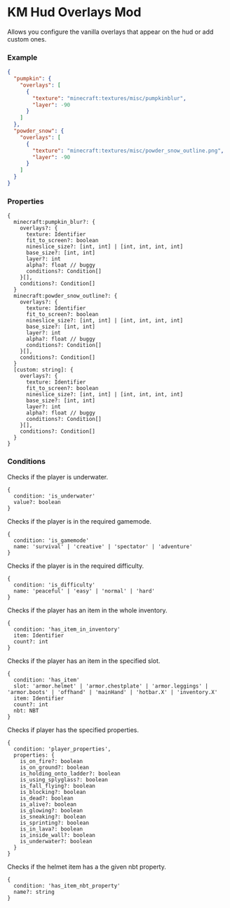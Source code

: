 # KM Hud Overlays Mod
Allows you configure the vanilla overlays that appear on the hud or add custom ones.

### Example
```json
{
  "pumpkin": {
    "overlays": [
      {
        "texture": "minecraft:textures/misc/pumpkinblur",
        "layer": -90
      }
    ]
  },
  "powder_snow": {
    "overlays": [
      {
        "texture": "minecraft:textures/misc/powder_snow_outline.png",
        "layer": -90
      }
    ]
  }
}
```

### Properties

```
{
  minecraft:pumpkin_blur?: {
    overlays?: {
      texture: Identifier
      fit_to_screen?: boolean
      nineslice_size?: [int, int] | [int, int, int, int]
      base_size?: [int, int]
      layer?: int
      alpha?: float // buggy
      conditions?: Condition[]
    }[],
    conditions?: Condition[]
  }
  minecraft:powder_snow_outline?: {
    overlays?: {
      texture: Identifier
      fit_to_screen?: boolean
      nineslice_size?: [int, int] | [int, int, int, int]
      base_size?: [int, int]
      layer?: int
      alpha?: float // buggy
      conditions?: Condition[]
    }[],
    conditions?: Condition[]
  }
  [custom: string]: {
    overlays?: {
      texture: Identifier
      fit_to_screen?: boolean
      nineslice_size?: [int, int] | [int, int, int, int]
      base_size?: [int, int]
      layer?: int
      alpha?: float // buggy
      conditions?: Condition[]
    }[],
    conditions?: Condition[]
  }
}
```

### Conditions

Checks if the player is underwater.
```
{
  condition: 'is_underwater'
  value?: boolean
}
```

Checks if the player is in the required gamemode.
```
{
  condition: 'is_gamemode'
  name: 'survival' | 'creative' | 'spectator' | 'adventure'
}
```

Checks if the player is in the required difficulty.
```
{
  condition: 'is_difficulty'
  name: 'peaceful' | 'easy' | 'normal' | 'hard'
}
```

Checks if the player has an item in the whole inventory.
```
{
  condition: 'has_item_in_inventory'
  item: Identifier
  count?: int
}
```

Checks if the player has an item in the specified slot.
```
{
  condition: 'has_item'
  slot: 'armor.helmet' | 'armor.chestplate' | 'armor.leggings' | 'armor.boots' | 'offhand' | 'mainHand' | 'hotbar.X' | 'inventory.X'
  item: Identifier
  count?: int
  nbt: NBT
}
```

Checks if player has the specified properties.
```
{
  condition: 'player_properties',
  properties: {
    is_on_fire?: boolean
    is_on_ground?: boolean
    is_holding_onto_ladder?: boolean
    is_using_splyglass?: boolean
    is_fall_flying?: boolean
    is_blocking?: boolean
    is_dead?: boolean
    is_alive?: boolean
    is_glowing?: boolean
    is_sneaking?: boolean
    is_sprinting?: boolean
    is_in_lava?: boolean
    is_inside_wall?: boolean
    is_underwater?: boolean
  }
}
```

Checks if the helmet item has a the given nbt property.
```
{
  condition: 'has_item_nbt_property'
  name?: string
}
```